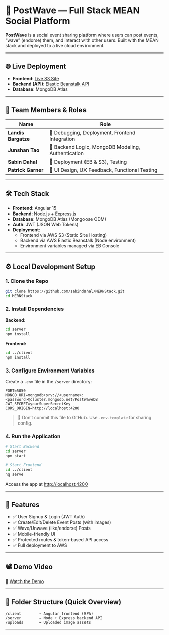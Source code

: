 # 🌊 PostWave — Full Stack MEAN Social Platform

**PostWave** is a social event sharing platform where users can post events, “wave” (endorse) them, and interact with other users. Built with the MEAN stack and deployed to a live cloud environment.

---

## 🌐 Live Deployment

- **Frontend**: [Live S3 Site](https://your-s3-site-url.amazonaws.com)
- **Backend (API)**: [Elastic Beanstalk API](https://your-backend.elasticbeanstalk.com)
- **Database**: MongoDB Atlas

---

## 👥 Team Members & Roles

| Name              | Role                                               |
|-------------------|----------------------------------------------------|
| **Landis Bargatze**   | 🔧 Debugging, Deployment, Frontend Integration     |
| **Junshan Tao**       | 🔐 Backend Logic, MongoDB Modeling, Authentication |
| **Sabin Dahal**       | 🚀 Deployment (EB & S3), Testing                 |
| **Patrick Garner**    | 🎨 UI Design, UX Feedback, Functional Testing     |

---

## 🛠️ Tech Stack

- **Frontend**: Angular 15
- **Backend**: Node.js + Express.js
- **Database**: MongoDB Atlas (Mongoose ODM)
- **Auth**: JWT (JSON Web Tokens)
- **Deployment**:
  - Frontend via AWS S3 (Static Site Hosting)
  - Backend via AWS Elastic Beanstalk (Node environment)
  - Environment variables managed via EB Console

---

## ⚙️ Local Development Setup

### 1. Clone the Repo

```bash
git clone https://github.com/sabindahal/MERNStack.git
cd MERNStack
```

### 2. Install Dependencies

**Backend:**

```bash
cd server
npm install
```

**Frontend:**

```bash
cd ../client
npm install
```

### 3. Configure Environment Variables

Create a `.env` file in the `/server` directory:

```
PORT=5050
MONGO_URI=mongodb+srv://<username>:<password>@cluster.mongodb.net/PostWaveDB
JWT_SECRET=yourSuperSecretKey
CORS_ORIGIN=http://localhost:4200
```

> 🔐 Don’t commit this file to GitHub. Use `.env.template` for sharing config.

### 4. Run the Application

```bash
# Start Backend
cd server
npm start

# Start Frontend
cd ../client
ng serve
```

Access the app at [http://localhost:4200](http://localhost:4200)

---

## 🧪 Features

- ✅ User Signup & Login (JWT Auth)
- ✅ Create/Edit/Delete Event Posts (with images)
- ✅ Wave/Unwave (like/endorse) Posts
- ✅ Mobile-friendly UI
- ✅ Protected routes & token-based API access
- ✅ Full deployment to AWS

---

## 📽️ Demo Video

🎥 [Watch the Demo](https://your-demo-link.com)

---

## 📁 Folder Structure (Quick Overview)

```
/client        → Angular frontend (SPA)
/server        → Node + Express backend API
/uploads       → Uploaded image assets
```
---
